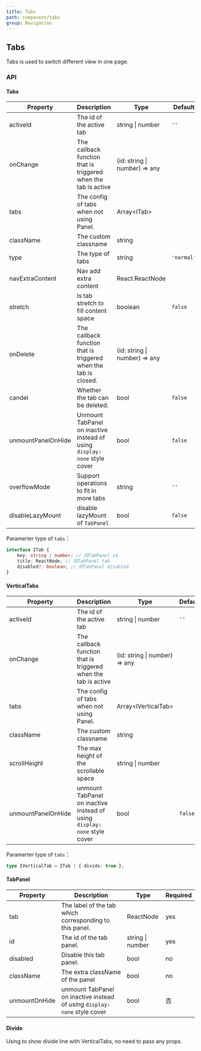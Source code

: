 ```yaml
---
title: Tabs
path: component/tabs
group: Navigation
---
```


## Tabs

Tabs is used to switch different view in one page.

### API

#### Tabs

| Property           | Description                                                               | Type                          | Default    | Alternative             | Required |
| ------------------ | ------------------------------------------------------------------------- | ----------------------------- | ---------- | ----------------------- | -------- |
| activeId           | The id of the active tab                                                  | string \| number              | `''`       |                         | yes      |
| onChange           | The callback function that is triggered when the tab is active            | (id: string \| number) => any |            |                         | yes      |
| tabs               | The config of tabs when not using Panel.                                  | Array<ITab\>                  |            |                         | no       |
| className          | The custom classname                                                      | string                        |            |                         | no       |
| type               | The type of tabs                                                          | string                        | `'normal'` | `'card'`, `'button'`    | no       |
| navExtraContent    | Nav add extra content                                                     | React.ReactNode               |            |                         | no       |
| stretch            | Is tab stretch to fill content space                                      | boolean                       | `false`    |                         | no       |
| onDelete           | The callback function that is triggered when the tab is closed.           | (id: string \| number) => any |            |                         | no       |
| candel             | Whether the tab can be deleted.                                           | bool                          | `false`    |                         | no       |
| unmountPanelOnHide | Unmount TabPanel on inactive instead of using `display: none` style cover | bool                          | `false`    |                         | no       |
| overflowMode       | Support operations to fit in more tabs                                    | string                        | `''`       | `'slide'` \| `'anchor'` | no       |
| disableLazyMount   | disable lazyMount of `TabPanel`                                           | bool                          | `false`    |                         | no       | 

Paramerter type of `tabs`：

```ts
interface ITab {
	key: string | number; // 同TabPanel id
	title: ReactNode; // 同TabPanel tab
	disabled?: boolean; // 同TabPanel disabled
}
```

#### VerticalTabs

| Property           | Description                                                               | Type                          | Default | Alternative | Required |
| ------------------ | ------------------------------------------------------------------------- | ----------------------------- | ------- | ----------- | -------- |
| activeId           | The id of the active tab                                                  | string \| number              | `''`    |             | yes      |
| onChange           | The callback function that is triggered when the tab is active            | (id: string \| number) => any |         |             | yes      |
| tabs               | The config of tabs when not using Panel.                                  | Array<IVerticalTab\>          |         |             | no       |
| className          | The custom classname                                                      | string                        |         |             | no       |
| scrollHeight       | The max height of the scrollable space                                    | string \| number              |         |             | no       |
| unmountPanelOnHide | unmount TabPanel on inactive instead of using `display: none` style cover | bool                          | `false` |             | no       |

Paramerter type of `tabs`：

```ts
type IVerticalTab = ITab | { divide: true };
```

#### TabPanel

| Property      | Description                                                               | Type             | Required |
| ------------- | ------------------------------------------------------------------------- | ---------------- | -------- |
| tab           | The label of the tab which corresponding to this panel.                   | ReactNode        | yes      |
| id            | The id of the tab panel.                                                  | string \| number | yes      |
| disabled      | Disable this tab panel.                                                   | bool             | no       |
| className     | The extra className of the panel                                          | bool             | no       |
| unmountOnHide | unmount TabPanel on inactive instead of using `display: none` style cover | bool             | 否       |

#### Divide

Using to show divide line with VerticalTabs, no need to pass any props.
